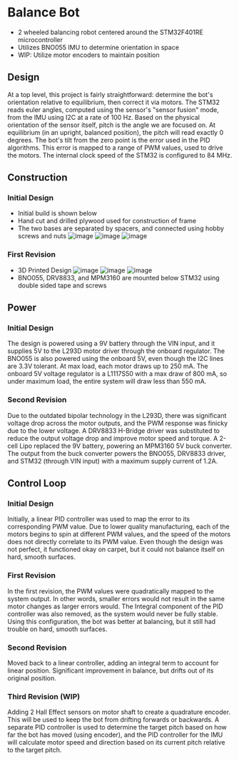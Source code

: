 # Balance Bot #
- 2 wheeled balancing robot centered around the STM32F401RE microcontroller
- Utilizes BNO055 IMU to determine orientation in space
- WIP: Utilize motor encoders to maintain position

## Design ##
At a top level, this project is fairly straightforward: determine the bot's orientation relative to equilibrium, then correct it via motors. The STM32 reads euler angles, computed using the sensor's "sensor fusion" mode, from the IMU using I2C at a rate of 100 Hz.
Based on the physical orientation of the sensor itself, pitch is the angle we are focused on. At equilibrium (in an upright, balanced position), the pitch will read exactly 0 degrees. The bot's tilt from the zero point is the error used in the PID algorithms. This error
is mapped to a range of PWM values, used to drive the motors. The internal clock speed of the STM32 is configured to 84 MHz.

## Construction ##
### Initial Design ###
- Initial build is shown below
- Hand cut and drilled plywood used for construction of frame
- The two bases are separated by spacers, and connected using hobby screws and nuts
![image](https://github.com/user-attachments/assets/075075a5-caa8-4c1e-b2ab-431e65b59f97)
![image](https://github.com/user-attachments/assets/7bc06242-e929-4888-a3ab-802111ed4c80)
![image](https://github.com/user-attachments/assets/86369cb9-baa2-450e-8b83-71f13cdc9d10)
### First Revision ###
- 3D Printed Design
![image](https://github.com/user-attachments/assets/c4c70c7a-f9c3-4ebe-b838-47490d968acc)
![image](https://github.com/user-attachments/assets/eeff3b18-019c-4ae9-9f4b-d152b0c3dbe6)
![image](https://github.com/user-attachments/assets/6cdc571f-60e5-4613-ada9-d4600b4a5d50)
- BNO055, DRV8833, and MPM3160 are mounted below STM32 using double sided tape and screws


## Power ##
### Initial Design ###
The design is powered using a 9V battery through the VIN input, and it supplies 5V to the L293D motor driver through the onboard regulator. 
The BNO055 is also powered using the onboard 5V, even though the I2C lines are 3.3V tolerant. At max load, each motor draws up to 250 mA. The onboard 5V voltage regulator is a L1117S50 with a max draw of 800 mA, 
so under maximum load, the entire system will draw less than 550 mA.
### Second Revision ###
Due to the outdated bipolar technology in the L293D, there was significant voltage drop across the motor outputs, and the PWM response was finicky due to the lower voltage. A DRV8833 H-Bridge driver was substituted to reduce the output voltage drop and improve motor speed and torque. 
A 2-cell Lipo replaced the 9V battery, powering an MPM3160 5V buck converter. The output from the buck converter powers the BNO055, DRV8833 driver, and STM32 (through VIN input) with a maximum supply current of 1.2A.

## Control Loop ##
### Initial Design ###
Initially, a linear PID controller was used to map the error to its corresponding PWM value. Due to lower quality manufacturing, each of the motors begins to spin at different PWM values, and the speed of the motors does not directly
correlate to its PWM value. Even though the design was not perfect, it functioned okay on carpet, but it could not balance itself on hard, smooth surfaces.
### First Revision ###
In the first revision, the PWM values were quadratically mapped to the system output. In other words, smaller errors would not result in the same motor changes as larger errors would. The Integral component of the PID 
controller was also removed, as the system would never be fully stable. Using this configuration, the bot was better at balancing, but it still had trouble on hard, smooth surfaces.
### Second Revision ###
Moved back to a linear controller, adding an integral term to account for linear position. Significant improvement in balance, but drifts out of its original position.
### Third Revision (WIP) ###
Adding 2 Hall Effect sensors on motor shaft to create a quadrature encoder. This will be used to keep the bot from drifting forwards or backwards. A separate PID controller is used to determine the target pitch based on how far the bot has moved (using encoder), 
and the PID controller for the IMU will calculate motor speed and direction based on its current pitch relative to the target pitch.
